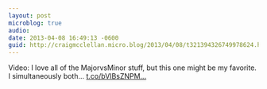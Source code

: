 ```yaml
---
layout: post
microblog: true
audio: 
date: 2013-04-08 16:49:13 -0600
guid: http://craigmcclellan.micro.blog/2013/04/08/t321394326749978624.html
---
```

Video: I love all of the MajorvsMinor stuff, but this one might be my favorite. I simultaneously both... [t.co/bVIBsZNPM...](http://t.co/bVIBsZNPMJ)
